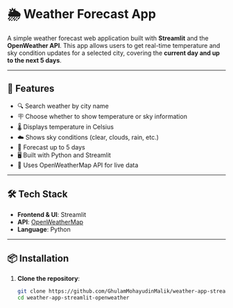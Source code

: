 # 🌦️ Weather Forecast App

A simple weather forecast web application built with **Streamlit** and the **OpenWeather API**. This app allows users to get real-time temperature and sky condition updates for a selected city, covering the **current day and up to the next 5 days**.

---

## 🚀 Features

- 🔍 Search weather by city name
- 🪧 Choose whether to show temperature or sky information
- 🌡️ Displays temperature in Celsius
- ☁️ Shows sky conditions (clear, clouds, rain, etc.)
- 📅 Forecast up to 5 days
- 🖥️ Built with Python and Streamlit
- 🔗 Uses OpenWeatherMap API for live data

---

## 🛠️ Tech Stack

- **Frontend & UI**: Streamlit
- **API**: [OpenWeatherMap](https://openweathermap.org/api)
- **Language**: Python

---

## 📦 Installation

1. **Clone the repository**:
   ```bash
   git clone https://github.com/GhulamMohayudinMalik/weather-app-streamlit-openweather.git
   cd weather-app-streamlit-openweather
